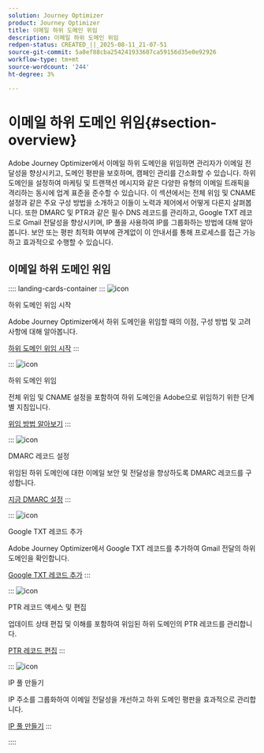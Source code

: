 ```yaml
---
solution: Journey Optimizer
product: Journey Optimizer
title: 이메일 하위 도메인 위임
description: 이메일 하위 도메인 위임
redpen-status: CREATED_||_2025-08-11_21-07-51
source-git-commit: 5a8ef88cba254241933607ca59156d35e0e92926
workflow-type: tm+mt
source-wordcount: '244'
ht-degree: 3%

---
```



# 이메일 하위 도메인 위임{#section-overview}

Adobe Journey Optimizer에서 이메일 하위 도메인을 위임하면 관리자가 이메일 전달성을 향상시키고, 도메인 평판을 보호하며, 캠페인 관리를 간소화할 수 있습니다. 하위 도메인을 설정하여 마케팅 및 트랜잭션 메시지와 같은 다양한 유형의 이메일 트래픽을 격리하는 동시에 업계 표준을 준수할 수 있습니다. 이 섹션에서는 전체 위임 및 CNAME 설정과 같은 주요 구성 방법을 소개하고 이들이 노력과 제어에서 어떻게 다른지 살펴봅니다. 또한 DMARC 및 PTR과 같은 필수 DNS 레코드를 관리하고, Google TXT 레코드로 Gmail 전달성을 향상시키며, IP 풀을 사용하여 IP를 그룹화하는 방법에 대해 알아봅니다. 보안 또는 평판 최적화 여부에 관계없이 이 안내서를 통해 프로세스를 접근 가능하고 효과적으로 수행할 수 있습니다.

## 이메일 하위 도메인 위임

:::: landing-cards-container
:::
![icon](https://cdn.experienceleague.adobe.com/icons/circle-play.svg?lang=ko)

하위 도메인 위임 시작

Adobe Journey Optimizer에서 하위 도메인을 위임할 때의 이점, 구성 방법 및 고려 사항에 대해 알아봅니다.

[하위 도메인 위임 시작](../using/configuration/about-subdomain-delegation.md)
:::

:::
![icon](https://cdn.experienceleague.adobe.com/icons/gear.svg?lang=ko)

하위 도메인 위임

전체 위임 및 CNAME 설정을 포함하여 하위 도메인을 Adobe으로 위임하기 위한 단계별 지침입니다.

[위임 방법 알아보기](../using/configuration/delegate-subdomain.md)
:::

:::
![icon](https://cdn.experienceleague.adobe.com/icons/shield-halved.svg?lang=ko)

DMARC 레코드 설정

위임된 하위 도메인에 대한 이메일 보안 및 전달성을 향상하도록 DMARC 레코드를 구성합니다.

[지금 DMARC 설정](../using/configuration/dmarc-record.md)
:::

:::
![icon](https://cdn.experienceleague.adobe.com/icons/bullseye.svg?lang=ko)

Google TXT 레코드 추가

Adobe Journey Optimizer에서 Google TXT 레코드를 추가하여 Gmail 전달의 하위 도메인을 확인합니다.

[Google TXT 레코드 추가](../using/configuration/google-txt.md)
:::

:::
![icon](https://cdn.experienceleague.adobe.com/icons/code-branch.svg?lang=ko)

PTR 레코드 액세스 및 편집

업데이트 상태 편집 및 이해를 포함하여 위임된 하위 도메인의 PTR 레코드를 관리합니다.

[PTR 레코드 편집](../using/configuration/ptr-records.md)
:::

:::
![icon](https://cdn.experienceleague.adobe.com/icons/list-check.svg?lang=ko)

IP 풀 만들기

IP 주소를 그룹화하여 이메일 전달성을 개선하고 하위 도메인 평판을 효과적으로 관리합니다.

[IP 풀 만들기](../using/configuration/ip-pools.md)
:::

::::
